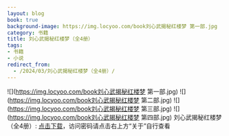 ```yaml
---
layout: blog
book: true
background-image: https://img.locyoo.com/book刘心武揭秘红楼梦 第一部.jpg
category: 书籍
title: 刘心武揭秘红楼梦（全4册）
tags:
- 书籍
- 小说
redirect_from:
  - /2024/03/刘心武揭秘红楼梦（全4册）/
---
```

![](https://img.locyoo.com/book刘心武揭秘红楼梦 第一部.jpg)
![](https://img.locyoo.com/book刘心武揭秘红楼梦 第二部.jpg)
![](https://img.locyoo.com/book刘心武揭秘红楼梦 第三部.jpg)
![](https://img.locyoo.com/book刘心武揭秘红楼梦 第四部.jpg)
刘心武揭秘红楼梦（全4册）: <a name = "ref1" href="https://089m.com/d/50983618-61647229-a53674?p=3619">点击下载</a>，访问密码请点击右上方“关于”自行查看